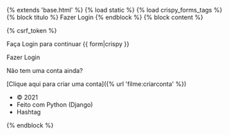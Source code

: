 {% extends 'base.html' %} {% load static %} {% load crispy\_forms\_tags %} {% block titulo %} Fazer Login {% endblock %} {% block content %}

{% csrf\_token %}

Faça Login para continuar {{ form|crispy }}

Fazer Login

Não tem uma conta ainda?

[Clique aqui para criar uma conta]({% url 'filme:criarconta' %})

*   © 2021
*   Feito com Python (Django)
*   Hashtag

{% endblock %}